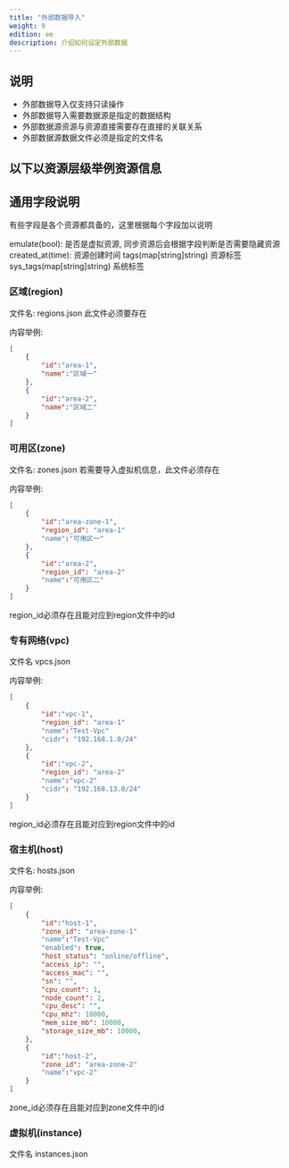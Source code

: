 ```yaml
---
title: "外部数据导入"
weight: 9
edition: ee
description: 介绍如何设定外部数据
---
```


## 说明
- 外部数据导入仅支持只读操作
- 外部数据导入需要数据源是指定的数据结构
- 外部数据源资源与资源直接需要存在直接的关联关系
- 外部数据源数据文件必须是指定的文件名

## 以下以资源层级举例资源信息

## 通用字段说明

有些字段是各个资源都具备的，这里根据每个字段加以说明

emulate(bool): 是否是虚拟资源, 同步资源后会根据字段判断是否需要隐藏资源
created_at(time): 资源创建时间
tags(map[string]string) 资源标签
sys_tags(map[string]string) 系统标签


### 区域(region)

文件名: regions.json
此文件必须要存在

内容举例:
```json
[
    {
        "id":"area-1",
        "name":"区域一"
    },
    {
        "id":"area-2",
        "name":"区域二"
    }
]
```

### 可用区(zone)

文件名: zones.json
若需要导入虚拟机信息，此文件必须存在

内容举例:
```json
[
    {
        "id":"area-zone-1",
        "region_id": "area-1"
        "name":"可用区一"
    },
    {
        "id":"area-2",
        "region_id": "area-2"
        "name":"可用区二"
    }
]
```

region_id必须存在且能对应到region文件中的id

### 专有网络(vpc)

文件名 vpcs.json

内容举例:
```json
[
    {
        "id":"vpc-1",
        "region_id": "area-1"
        "name":"Test-Vpc"
        "cidr": "192.168.1.0/24"
    },
    {
        "id":"vpc-2",
        "region_id": "area-2"
        "name":"vpc-2"
        "cidr": "192.168.13.0/24"
    }
]
```

region_id必须存在且能对应到region文件中的id

### 宿主机(host)

文件名: hosts.json

内容举例:
```json
[
    {
        "id":"host-1",
        "zone_id": "area-zone-1"
        "name":"Test-Vpc"
        "enabled": true,
        "host_status": "online/offline",
        "access_ip": "",
        "access_mac": "",
        "sn": "",
        "cpu_count": 1,
        "node_count": 2,
        "cpu_desc": "",
        "cpu_mhz": 10000,
        "mem_size_mb": 10000,
        "storage_size_mb": 10000,
    },
    {
        "id":"host-2",
        "zone_id": "area-zone-2"
        "name":"vpc-2"
    }
]
```

zone_id必须存在且能对应到zone文件中的id


### 虚拟机(instance)

文件名 instances.json
